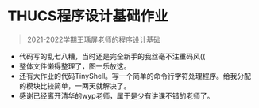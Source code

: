 # THUCS程序设计基础作业

> 2021-2022学期王瑀屏老师的程序设计基础

- 代码写的乱七八糟，当时还是完全新手的我丝毫不注重码风((
- 整体文件懒得整理了，图一乐放这。
- 还有大作业的代码TinyShell。写一个简单的命令行字符处理程序。给我分配的模块比较简单，一两天就解决了。
- 感谢已经离开清华的wyp老师，属于是少有讲课不错的老师了。
